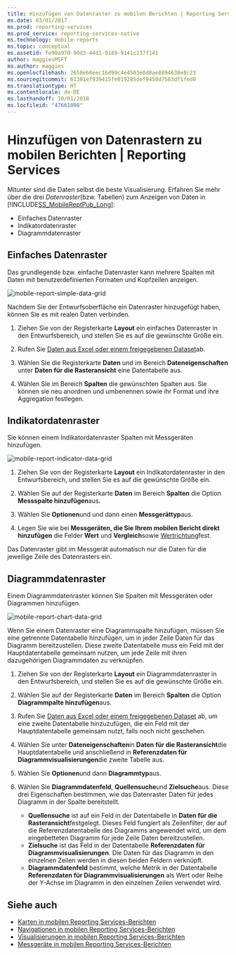 ```yaml
---
title: Hinzufügen von Datenraster zu mobilen Berichten | Reporting Services | Microsoft-Dokumentation
ms.date: 03/01/2017
ms.prod: reporting-services
ms.prod_service: reporting-services-native
ms.technology: mobile-reports
ms.topic: conceptual
ms.assetid: fe98a970-90d3-44d1-9189-9141c237f141
author: maggiesMSFT
ms.author: maggies
ms.openlocfilehash: 2658eb0eec1bd99c4e4503e8d8ae8894638e8c23
ms.sourcegitcommit: 61381ef939415fe019285def9450d7583df1fed0
ms.translationtype: HT
ms.contentlocale: de-DE
ms.lasthandoff: 10/01/2018
ms.locfileid: "47661898"
---
```

# <a name="add-data-grids-to-mobile-reports--reporting-services"></a>Hinzufügen von Datenrastern zu mobilen Berichten | Reporting Services
Mitunter sind die Daten selbst die beste Visualisierung. Erfahren Sie mehr über die drei *Datenraster*(bzw. Tabellen) zum Anzeigen von Daten in [!INCLUDE[SS_MobileReptPub_Long](../../includes/ss-mobilereptpub-long.md)]:
* Einfaches Datenraster
* Indikatordatenraster
* Diagrammdatenraster

## <a name="simple-data-grid"></a>Einfaches Datenraster
Das grundlegende bzw. einfache Datenraster kann mehrere Spalten mit Daten mit benutzerdefinierten Formaten und Kopfzeilen anzeigen. 

![mobile-report-simple-data-grid](../../reporting-services/mobile-reports/media/mobile-report-simple-data-grid.png)

Nachdem Sie der Entwurfsoberfläche ein Datenraster hinzugefügt haben, können Sie es mit realen Daten verbinden.

1. Ziehen Sie von der Registerkarte **Layout** ein einfaches Datenraster in den Entwurfsbereich, und stellen Sie es auf die gewünschte Größe ein.

2. Rufen Sie [Daten aus Excel oder einem freigegebenen Dataset](../../reporting-services/mobile-reports/data-for-reporting-services-mobile-reports.md)ab.

3. Wählen Sie die Registerkarte **Daten** und im Bereich **Dateneigenschaften** unter **Daten für die Rasteransicht** eine Datentabelle aus.

4. Wählen Sie im Bereich **Spalten** die gewünschten Spalten aus. Sie können sie neu anordnen und umbenennen sowie ihr Format und ihre Aggregation festlegen. 

 
##  <a name="indicator-data-grid"></a>Indikatordatenraster
Sie können einem Indikatordatenraster Spalten mit Messgeräten hinzufügen.

![mobile-report-indicator-data-grid](../../reporting-services/mobile-reports/media/mobile-report-indicator-data-grid.png)

1. Ziehen Sie von der Registerkarte **Layout** ein Indikatordatenraster in den Entwurfsbereich, und stellen Sie es auf die gewünschte Größe ein.

2. Wählen Sie auf der Registerkarte **Daten** im Bereich **Spalten** die Option **Messspalte hinzufügen**aus. 

3. Wählen Sie **Optionen**und und dann einen **Messgerättyp**aus. 

4. Legen Sie wie bei **Messgeräten, die Sie Ihrem mobilen Bericht direkt hinzufügen** die Felder **Wert** und **Vergleich**sowie [Wertrichtung](../../reporting-services/mobile-reports/add-gauges-to-mobile-reports-reporting-services.md)fest.

Das Datenraster gibt im Messgerät automatisch nur die Daten für die jeweilige Zeile des Datenrasters ein.  

## <a name="chart-data-grid"></a>Diagrammdatenraster
Einem Diagrammdatenraster können Sie Spalten mit Messgeräten oder Diagrammen hinzufügen. 

![mobile-report-chart-data-grid](../../reporting-services/mobile-reports/media/mobile-report-chart-data-grid.png)

Wenn Sie einem Datenraster eine Diagrammspalte hinzufügen, müssen Sie eine getrennte Datentabelle hinzufügen, um in jeder Zeile Daten für das Diagramm bereitzustellen. Diese zweite Datentabelle muss ein Feld mit der Hauptdatentabelle gemeinsam nutzen, um jede Zeile mit ihren dazugehörigen Diagrammdaten zu verknüpfen. 

1. Ziehen Sie von der Registerkarte **Layout** ein Diagrammdatenraster in den Entwurfsbereich, und stellen Sie es auf die gewünschte Größe ein.

2. Wählen Sie auf der Registerkarte **Daten** im Bereich **Spalten** die Option **Diagrammpalte hinzufügen**aus. 

3. Rufen Sie [Daten aus Excel oder einem freigegebenen Dataset](../../reporting-services/mobile-reports/data-for-reporting-services-mobile-reports.md) ab, um eine zweite Datentabelle hinzuzufügen, die ein Feld mit der Hauptdatentabelle gemeinsam nutzt, falls noch nicht geschehen.

4. Wählen Sie unter **Dateneigenschaften**in **Daten für die Rasteransicht**die Hauptdatentabelle und anschließend in **Referenzdaten für Diagrammvisualisierungen**die zweite Tabelle aus.

5. Wählen Sie **Optionen**und dann **Diagrammtyp**aus.
 
6. Wählen Sie **Diagrammdatenfeld**, **Quellensuche**und **Zielsuche**aus. 
   Diese drei Eigenschaften bestimmen, wie das Datenraster Daten für jedes Diagramm in der Spalte bereitstellt.
   
   *   **Quellensuche** ist auf ein Feld in der Datentabelle in **Daten für die Rasteransicht**festgelegt. Dieses Feld fungiert als Zeilenfilter, der auf die Referenzdatentabelle des Diagramms angewendet wird, um dem eingebetteten Diagramm für jede Zeile Daten bereitzustellen. 
   * **Zielsuche** ist das Feld in der Datentabelle **Referenzdaten für Diagrammvisualisierungen**. Die Daten für das Diagramm in den einzelnen Zeilen werden in diesen beiden Feldern verknüpft.   
   * **Diagrammdatenfeld** bestimmt, welche Metrik in der Datentabelle **Referenzdaten für Diagrammvisualisierungen** als Wert oder Reihe der Y-Achse im Diagramm in den einzelnen Zeilen verwendet wird.  

## <a name="see-also"></a>Siehe auch 
* [Karten in mobilen Reporting Services-Berichten](../../reporting-services/mobile-reports/maps-in-reporting-services-mobile-reports.md)
* [Navigationen in mobilen Reporting Services-Berichten](../../reporting-services/mobile-reports/add-navigators-to-reporting-services-mobile-reports.md)
* [Visualisierungen in mobilen Reporting Services-Berichten](../../reporting-services/mobile-reports/add-visualizations-to-reporting-services-mobile-reports.md)
* [Messgeräte in mobilen Reporting Services-Berichten](../../reporting-services/mobile-reports/add-gauges-to-mobile-reports-reporting-services.md)  
 
  
